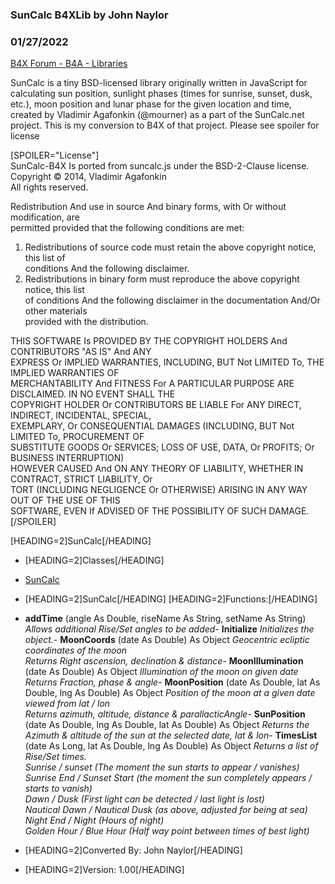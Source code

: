 ### SunCalc B4XLib by John Naylor
### 01/27/2022
[B4X Forum - B4A - Libraries](https://www.b4x.com/android/forum/threads/137957/)

SunCalc is a tiny BSD-licensed library originally written in JavaScript for calculating sun position, sunlight phases (times for sunrise, sunset, dusk, etc.), moon position and lunar phase for the given location and time, created by Vladimir Agafonkin (@mourner) as a part of the SunCalc.net project. This is my conversion to B4X of that project. Please see spoiler for license  
  
[SPOILER="License"]  
SunCalc-B4X Is ported from suncalc.js under the BSD-2-Clause license.  
Copyright © 2014, Vladimir Agafonkin  
All rights reserved.  
  
Redistribution And use in source And binary forms, with Or without modification, are  
permitted provided that the following conditions are met:  
 1. Redistributions of source code must retain the above copyright notice, this list of  
 conditions And the following disclaimer.  
 2. Redistributions in binary form must reproduce the above copyright notice, this list  
 of conditions And the following disclaimer in the documentation And/Or other materials  
 provided with the distribution.  
  
THIS SOFTWARE Is PROVIDED BY THE COPYRIGHT HOLDERS And CONTRIBUTORS "AS IS" And ANY  
EXPRESS Or IMPLIED WARRANTIES, INCLUDING, BUT Not LIMITED To, THE IMPLIED WARRANTIES OF  
MERCHANTABILITY And FITNESS For A PARTICULAR PURPOSE ARE DISCLAIMED. IN NO EVENT SHALL THE  
COPYRIGHT HOLDER Or CONTRIBUTORS BE LIABLE For ANY DIRECT, INDIRECT, INCIDENTAL, SPECIAL,  
EXEMPLARY, Or CONSEQUENTIAL DAMAGES (INCLUDING, BUT Not LIMITED To, PROCUREMENT OF  
SUBSTITUTE GOODS Or SERVICES; LOSS OF USE, DATA, Or PROFITS; Or BUSINESS INTERRUPTION)  
HOWEVER CAUSED And ON ANY THEORY OF LIABILITY, WHETHER IN CONTRACT, STRICT LIABILITY, Or  
TORT (INCLUDING NEGLIGENCE Or OTHERWISE) ARISING IN ANY WAY OUT OF THE USE OF THIS  
SOFTWARE, EVEN If ADVISED OF THE POSSIBILITY OF SUCH DAMAGE.  
[/SPOILER]  
  
[HEADING=2]SunCalc[/HEADING]  

- [HEADING=2]Classes[/HEADING]

- [SunCalc](https://www.b4x.com/android/forum/#0)



- [HEADING=2]SunCalc[/HEADING]
[HEADING=2]Functions:[/HEADING]

- **addTime** (angle As Double, riseName As String, setName As String)
*Allows additional Rise/Set angles to be added*- **Initialize**
*Initializes the object.*- **MoonCoords** (date As Double) As Object
*Geocentric ecliptic coordinates of the moon  
 Returns Right ascension, declination & distance*- **MoonIllumination** (date As Double) As Object
*Illumination of the moon on given date  
 Returns Fraction, phase & angle*- **MoonPosition** (date As Double, lat As Double, lng As Double) As Object
*Position of the moon at a given date viewed from lat / lon  
 Returns azimuth, altitude, distance & parallacticAngle*- **SunPosition** (date As Double, lng As Double, lat As Double) As Object
*Returns the Azimuth & altitude of the sun at the selected date, lat & lon*- **TimesList** (date As Long, lat As Double, lng As Double) As Object
*Returns a list of Rise/Set times.  
 Sunrise / sunset (The moment the sun starts to appear / vanishes)  
 Sunrise End / Sunset Start (the moment the sun completely appears / starts to vanish)  
 Dawn / Dusk (First light can be detected / last light is lost)  
 Nautical Dawn / Nautical Dusk (as above, adjusted for being at sea)  
 Night End / Night (Hours of night)  
 Golden Hour / Blue Hour (Half way point between times of best light)*
- [HEADING=2]Converted By: John Naylor[/HEADING]
- [HEADING=2]Version: 1.00[/HEADING]